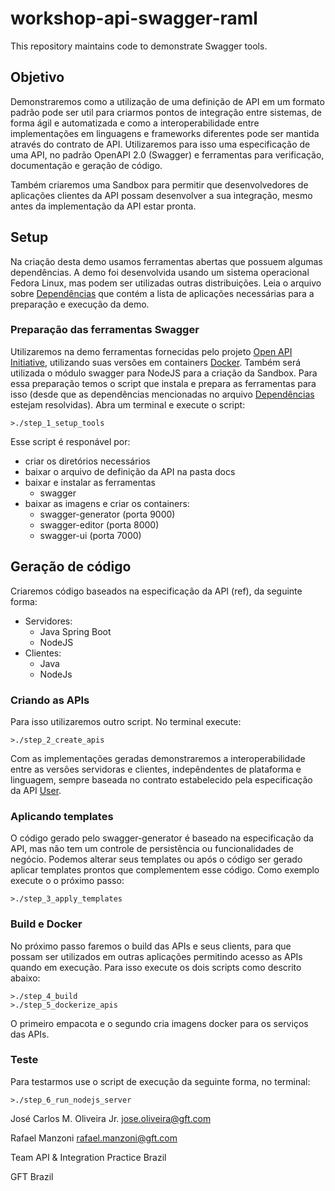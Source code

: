 # workshop-api-swagger-raml

This repository maintains code to demonstrate Swagger tools.

## Objetivo

Demonstraremos como a utilização de uma definição de API em um formato padrão pode ser util para criarmos pontos de integração entre sistemas, de forma ágil e automatizada e como a interoperabilidade entre implementações em linguagens e frameworks diferentes pode ser mantida através do contrato de API. Utilizaremos para isso uma especificação de uma API, no padrão OpenAPI 2.0 (Swagger) e ferramentas para verificação, documentação e geração de código.

Também criaremos uma Sandbox para permitir que desenvolvedores de aplicações clientes da API possam desenvolver a sua integração, mesmo antes da implementação da API estar pronta.

## Setup

Na criação desta demo usamos ferramentas abertas que possuem algumas dependências. A demo foi desenvolvida usando um sistema operacional Fedora Linux, mas podem ser utilizadas outras distribuições. Leia o arquivo sobre [Dependências](deps.md) que contém a lista de aplicações necessárias para a preparação e execução da demo.

### Preparação das ferramentas Swagger

Utilizaremos na demo ferramentas fornecidas pelo projeto [Open API Initiative](https://www.openapis.org/), utilizando suas versões em containers [Docker](https://www.docker.com). Também será utilizada o módulo swagger para NodeJS para a criação da Sandbox.
Para essa preparação temos o script que instala e prepara as ferramentas para isso (desde que as dependências mencionadas no arquivo [Dependências](deps.md) estejam resolvidas). Abra um terminal e execute o script:

    >./step_1_setup_tools

Esse script é responável por:

* criar os diretórios necessários
* baixar o arquivo de definição da API na pasta docs
* baixar e instalar as ferramentas
  * swagger
* baixar as imagens e criar os containers:
  * swagger-generator (porta 9000)
  * swagger-editor (porta 8000)
  * swagger-ui (porta 7000)

## Geração de código

Criaremos código baseados na especificação da API (ref), da seguinte forma:

* Servidores:
  * Java Spring Boot
  * NodeJS
* Clientes:
  * Java
  * NodeJs

### Criando as APIs

Para isso utilizaremos outro script. No terminal execute:

    >./step_2_create_apis

Com as implementações geradas demonstraremos a interoperabilidade entre as versões servidoras e clientes, indepêndentes de plataforma e linguagem, sempre baseada no contrato estabelecido pela especificação da API [User](https://github.com/gft-technical-practices/workshop-api-development/blob/master/users_api.yaml).

### Aplicando templates

O código gerado pelo swagger-generator é baseado na especificação da API, mas não tem um controle de persistência ou funcionalidades de negócio. Podemos alterar seus templates ou após o código ser gerado aplicar templates prontos que complementem esse código. Como exemplo execute o o próximo passo:

    >./step_3_apply_templates

### Build e Docker

No próximo passo faremos o build das APIs e seus clients, para que possam ser utilizados em outras aplicações permitindo acesso as APIs quando em execução. Para isso execute os dois scripts como descrito abaixo:

    >./step_4_build
    >./step_5_dockerize_apis

O primeiro empacota e o segundo cria imagens docker para os serviços das APIs.

### Teste

Para testarmos use o script de execução da seguinte forma, no terminal:

    >./step_6_run_nodejs_server
    
José Carlos M. Oliveira Jr.
jose.oliveira@gft.com

Rafael Manzoni
rafael.manzoni@gft.com

Team API & Integration Practice Brazil

GFT Brazil
